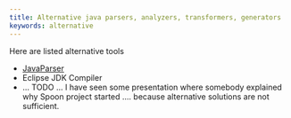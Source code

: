 ```yaml
---
title: Alternative java parsers, analyzers, transformers, generators
keywords: alternative
---
```


Here are listed alternative tools
 
* [JavaParser](http://spoon.gforge.inria.fr/java_parser.html)
* Eclipse JDK Compiler
* ... TODO ... I have seen some presentation where somebody explained why Spoon project started .... because alternative solutions are not sufficient. 